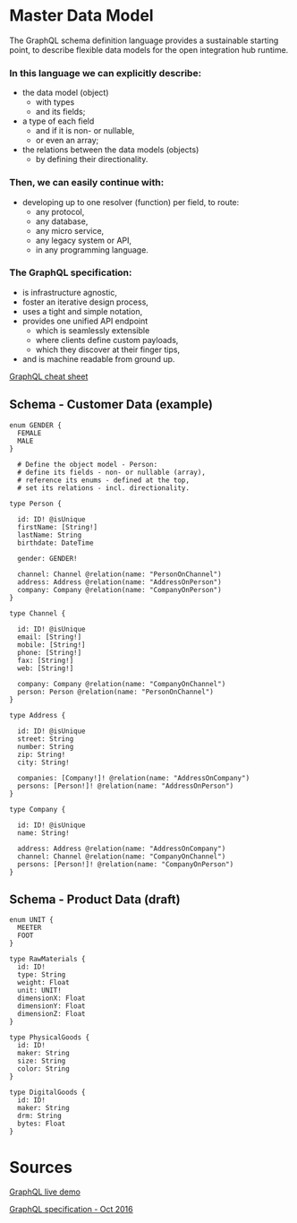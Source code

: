 # Master Data Model

The GraphQL schema definition language provides a sustainable starting point, to describe flexible data models for the open integration hub runtime.

### In this language we can explicitly describe:
* the data model (object)
  * with types
  * and its fields;
* a type of each field
  * and if it is non- or nullable,
  * or even an array;
* the relations between the data models (objects)
  * by defining their directionality.

### Then, we can easily continue with:
* developing up to one resolver (function) per field, to route:
  * any protocol,
  * any database,
  * any micro service,
  * any legacy system or API,
  * in any programming language.

### The GraphQL specification:
* is infrastructure agnostic,
* foster an iterative design process,
* uses a tight and simple notation,
* provides one unified API endpoint
  * which is seamlessly extensible
  * where clients define custom payloads,
  * which they discover at their finger tips,
* and is machine readable from ground up.

[GraphQL cheat sheet](sources/graphql-shorthand-notation-cheat-sheet.pdf)

## Schema - Customer Data (example)
```
enum GENDER {
  FEMALE
  MALE
}

  # Define the object model - Person:
  # define its fields - non- or nullable (array),
  # reference its enums - defined at the top,
  # set its relations - incl. directionality.

type Person {

  id: ID! @isUnique
  firstName: [String!]
  lastName: String
  birthdate: DateTime

  gender: GENDER!

  channel: Channel @relation(name: "PersonOnChannel")
  address: Address @relation(name: "AddressOnPerson")
  company: Company @relation(name: "CompanyOnPerson")
}

type Channel {

  id: ID! @isUnique
  email: [String!]
  mobile: [String!]
  phone: [String!]
  fax: [String!]
  web: [String!]

  company: Company @relation(name: "CompanyOnChannel")
  person: Person @relation(name: "PersonOnChannel")
}

type Address {

  id: ID! @isUnique
  street: String
  number: String
  zip: String!
  city: String!

  companies: [Company!]! @relation(name: "AddressOnCompany")
  persons: [Person!]! @relation(name: "AddressOnPerson")
}

type Company {

  id: ID! @isUnique
  name: String!

  address: Address @relation(name: "AddressOnCompany")
  channel: Channel @relation(name: "CompanyOnChannel")
  persons: [Person!]! @relation(name: "CompanyOnPerson")
}
```
## Schema - Product Data (draft)
```
enum UNIT {
  MEETER
  FOOT
}

type RawMaterials {
  id: ID!
  type: String
  weight: Float
  unit: UNIT!
  dimensionX: Float
  dimensionY: Float
  dimensionZ: Float
}

type PhysicalGoods {
  id: ID!
  maker: String
  size: String
  color: String
}

type DigitalGoods {
  id: ID!
  maker: String
  drm: String
  bytes: Float
}
```
# Sources
[GraphQL live demo](http://graphql.org/swapi-graphql)

[GraphQL specification - Oct 2016](http://facebook.github.io/graphql/October2016/)
